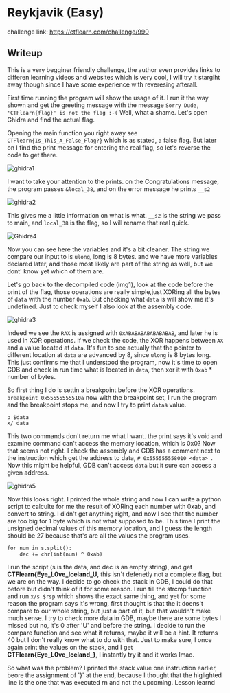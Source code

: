 # Reykjavik (Easy)
challenge link: https://ctflearn.com/challenge/990

## Writeup
This is a very begginer friendly challenge, the author even provides links to differen learning videos and websites which is very cool,
I will try it stargiht away though since I have some experience with reveresing afterall.

First time running the program will show the usage of it. I run it the way shown and get the greeting message with the message
`Sorry Dude, 'CTFlearn{flag}' is not the flag :-(`
Well, what a shame. Let's open Ghidra and find the actual flag.

Opening the main function you right away see `CTFlearn{Is_This_A_False_Flag?}` which is as stated, a false flag. But later on I find the print message
for entering the real flag, so let's reverse the code to get there.

![ghidra1](https://user-images.githubusercontent.com/29147077/159374563-87c766fe-e91c-4de3-ba0e-c2ffc6c7507f.jpg)

I want to take your attention to the prints. on the Congratulations message, the program passes `&local_38`, and on the error message he prints `__s2`

![ghidra2](https://user-images.githubusercontent.com/29147077/159434356-a42e237d-3fd1-475d-a335-c376e14cfe45.jpg)

This gives me a little information on what is what. `__s2` is the string we pass to main, and `local_38` is the flag, so I will rename that real quick.

![Ghidra4](https://user-images.githubusercontent.com/29147077/159436165-412ccc3b-065f-4aee-9a4e-3b3f7ddf5485.jpg)

Now you can see here the variables and it's a bit cleaner. The string we compare our input to is `ulong`, long is 8 bytes. and we have more variables
declared later, and those most likely are part of the string as well, but we dont' know yet which of them are.

Let's go back to the decompiled code (img1), look at the code before the print of the flag, those operations are really simple,just XORing all the bytes
of `data` with the number `0xab`. But checking what `data` is will show me it's undefined. Just to check myself I also look at the assembly code.

![ghidra3](https://user-images.githubusercontent.com/29147077/159437133-e66b4b20-9ca4-4eb9-9305-943b4eb1d73d.jpg)

Indeed we see the `RAX` is assigned with `0xABABABABABABABAB`, and later he is used in XOR operations. If we check the code, the XOR happens between `AX`
and a value located at `data`. It's fun to see actually that the pointer to different location at `data` are advanced by 8, since `ulong` is 8 bytes long.
This just confirms me that I understood the program, now it's time to open GDB and check in run time what is located in `data`, then xor it with `0xab` *
number of bytes.

So first thing I do is settin a breakpoint before the XOR operations.
` breakpoint 0x55555555510a`
now with the breakpoint set, I run the program and the breakpoint stops me, and now I try to print `data`s value.

```
p $data
x/ data
```

This two commands don't return me what I want. the print says it's void and examine command can't access the memory location, which is 0x0? Now that 
seems not right. I check the assembly and GDB has a comment next to the instruction which get the address to data, `# 0x555555558010 <data> `. Now this 
might be helpful, GDB can't access `data` but it sure can access a given address.

![ghidra5](https://user-images.githubusercontent.com/29147077/159466810-19cc0fa6-6f9d-48cb-85db-284e9240ddec.jpg)

Now this looks right. I printed the whole string and now I can write a python script to calculte for me the result of XORing each number with 0xab, 
and convert to string. I didn't get anything right, and now I see that the number are too big for 1 byte which is not what supposed to be. This time I
print the unsigned decimal values of this memory location, and I guess the length should be 27 because that's are all the values the program uses.

```
for num in s.split():
    dec += chr(int(num) ^ 0xab)
```

I run the script (s is the data, and dec is an empty string), and get **CTFlearn{Eye_L0ve_Iceland_U**,
this isn't defenetly not a complete flag, but we are on the way. I decide to go check the stack in GDB, I could do that before but didn't think of
it for some reason. I run till the strcmp function and run `x/s $rsp` which shows the exact same thing, and yet for some reason the program says it's
wrong, first thought is that the it doens't compare to our whole string, but just a part of it, but that wouldn't make much sense. I try to check
more data in GDB, maybe there are some bytes I missed but no, it's 0 after 'U' and before the string. I decide to run the compare function and see
what it returns, maybe it will be a hint. It returns 40 but I don't really know what to do with that. Just to make sure, I once again print the values on
the stack, and I get **CTFlearn{Eye_L0ve_Iceland_}**, I instantly try it and it works lmao.

So what was the problem? I printed the stack value one instruction earlier, beore the assignment of '}' at the end, because I thought that the higlighted
line is the one that was executed rn and not the upcoming. Lesson learnd

